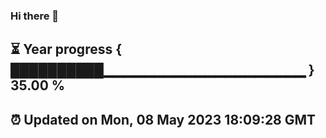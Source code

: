### Hi there 👋
⏳ Year progress { ██████████▁▁▁▁▁▁▁▁▁▁▁▁▁▁▁▁▁▁▁▁ } 35.00 %
---
⏰ Updated on Mon, 08 May 2023 18:09:28 GMT
---
